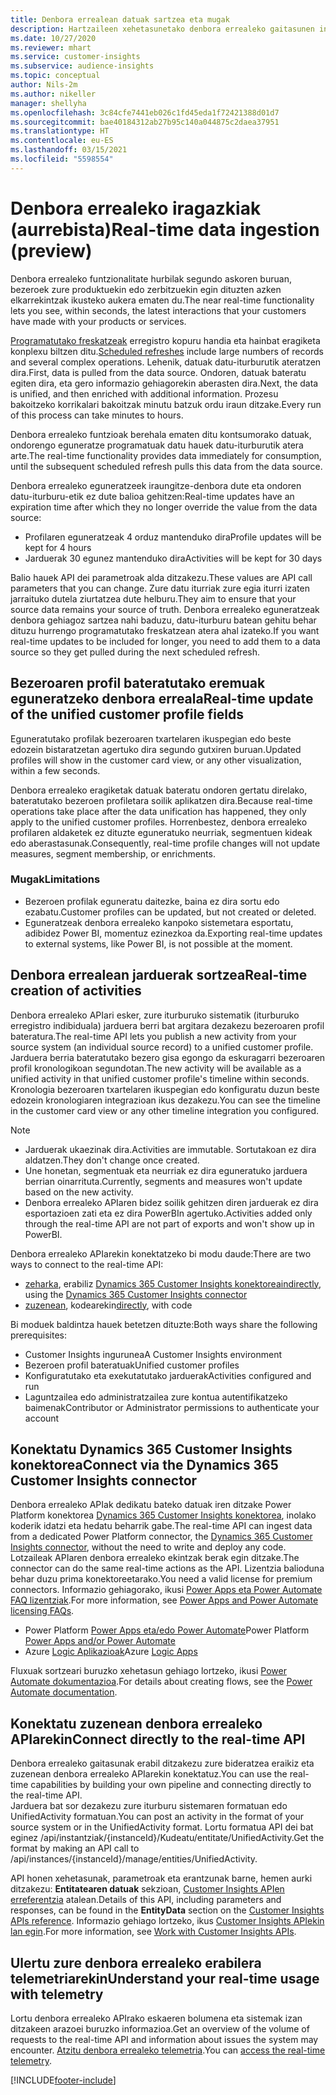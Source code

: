 ```yaml
---
title: Denbora errealean datuak sartzea eta mugak
description: Hartzaileen xehetasunetako denbora errealeko gaitasunen inguruko informazio orokorra.
ms.date: 10/27/2020
ms.reviewer: mhart
ms.service: customer-insights
ms.subservice: audience-insights
ms.topic: conceptual
author: Nils-2m
ms.author: nikeller
manager: shellyha
ms.openlocfilehash: 3c84cfe7441eb026c1fd45eda1f72421388d01d7
ms.sourcegitcommit: bae40184312ab27b95c140a044875c2daea37951
ms.translationtype: HT
ms.contentlocale: eu-ES
ms.lasthandoff: 03/15/2021
ms.locfileid: "5598554"
---
```

# <a name="real-time-data-ingestion-preview"></a><span data-ttu-id="2575f-103">Denbora errealeko iragazkiak (aurrebista)</span><span class="sxs-lookup"><span data-stu-id="2575f-103">Real-time data ingestion (preview)</span></span>

<span data-ttu-id="2575f-104">Denbora errealeko funtzionalitate hurbilak segundo askoren buruan, bezeroek zure produktuekin edo zerbitzuekin egin dituzten azken elkarrekintzak ikusteko aukera ematen du.</span><span class="sxs-lookup"><span data-stu-id="2575f-104">The near real-time functionality lets you see, within seconds, the latest interactions that your customers have made with your products or services.</span></span>

<span data-ttu-id="2575f-105">[Programatutako freskatzeak](system.md#schedule-tab) erregistro kopuru handia eta hainbat eragiketa konplexu biltzen ditu.</span><span class="sxs-lookup"><span data-stu-id="2575f-105">[Scheduled refreshes](system.md#schedule-tab) include large numbers of records and several complex operations.</span></span> <span data-ttu-id="2575f-106">Lehenik, datuak datu-iturburutik ateratzen dira.</span><span class="sxs-lookup"><span data-stu-id="2575f-106">First, data is pulled from the data source.</span></span> <span data-ttu-id="2575f-107">Ondoren, datuak bateratu egiten dira, eta gero informazio gehiagorekin aberasten dira.</span><span class="sxs-lookup"><span data-stu-id="2575f-107">Next, the data is unified, and then enriched with additional information.</span></span> <span data-ttu-id="2575f-108">Prozesu bakoitzeko korrikalari bakoitzak minutu batzuk ordu iraun ditzake.</span><span class="sxs-lookup"><span data-stu-id="2575f-108">Every run of this process can take minutes to hours.</span></span>

<span data-ttu-id="2575f-109">Denbora errealeko funtzioak berehala ematen ditu kontsumorako datuak, ondorengo eguneratze programatuak datu hauek datu-iturburutik atera arte.</span><span class="sxs-lookup"><span data-stu-id="2575f-109">The real-time functionality provides data immediately for consumption, until the subsequent scheduled refresh pulls this data from the data source.</span></span>

<span data-ttu-id="2575f-110">Denbora errealeko eguneratzeek iraungitze-denbora dute eta ondoren datu-iturburu-etik ez dute balioa gehitzen:</span><span class="sxs-lookup"><span data-stu-id="2575f-110">Real-time updates have an expiration time after which they no longer override the value from the data source:</span></span>

- <span data-ttu-id="2575f-111">Profilaren eguneratzeak 4 orduz mantenduko dira</span><span class="sxs-lookup"><span data-stu-id="2575f-111">Profile updates will be kept for 4 hours</span></span>
- <span data-ttu-id="2575f-112">Jarduerak 30 egunez mantenduko dira</span><span class="sxs-lookup"><span data-stu-id="2575f-112">Activities will be kept for 30 days</span></span>

<span data-ttu-id="2575f-113">Balio hauek API dei parametroak alda ditzakezu.</span><span class="sxs-lookup"><span data-stu-id="2575f-113">These values are API call parameters that you can change.</span></span> <span data-ttu-id="2575f-114">Zure datu iturriak zure egia iturri izaten jarraituko dutela ziurtatzea dute helburu.</span><span class="sxs-lookup"><span data-stu-id="2575f-114">They aim to ensure that your source data remains your source of truth.</span></span> <span data-ttu-id="2575f-115">Denbora errealeko eguneratzeak denbora gehiagoz sartzea nahi baduzu, datu-iturburu batean gehitu behar dituzu hurrengo programatutako freskatzean atera ahal izateko.</span><span class="sxs-lookup"><span data-stu-id="2575f-115">If you want real-time updates to be included for longer, you need to add them to a data source so they get pulled during the next scheduled refresh.</span></span>

## <a name="real-time-update-of-the-unified-customer-profile-fields"></a><span data-ttu-id="2575f-116">Bezeroaren profil bateratutako eremuak eguneratzeko denbora erreala</span><span class="sxs-lookup"><span data-stu-id="2575f-116">Real-time update of the unified customer profile fields</span></span>

<span data-ttu-id="2575f-117">Eguneratutako profilak bezeroaren txartelaren ikuspegian edo beste edozein bistaratzetan agertuko dira segundo gutxiren buruan.</span><span class="sxs-lookup"><span data-stu-id="2575f-117">Updated profiles will show in the customer card view, or any other visualization, within a few seconds.</span></span>

<span data-ttu-id="2575f-118">Denbora errealeko eragiketak datuak bateratu ondoren gertatu direlako, bateratutako bezeroen profiletara soilik aplikatzen dira.</span><span class="sxs-lookup"><span data-stu-id="2575f-118">Because real-time operations take place after the data unification has happened, they only apply to the unified customer profiles.</span></span> <span data-ttu-id="2575f-119">Horrenbestez, denbora errealeko profilaren aldaketek ez dituzte eguneratuko neurriak, segmentuen kideak edo aberastasunak.</span><span class="sxs-lookup"><span data-stu-id="2575f-119">Consequently, real-time profile changes will not update measures, segment membership, or enrichments.</span></span>

### <a name="limitations"></a><span data-ttu-id="2575f-120">Mugak</span><span class="sxs-lookup"><span data-stu-id="2575f-120">Limitations</span></span>

- <span data-ttu-id="2575f-121">Bezeroen profilak eguneratu daitezke, baina ez dira sortu edo ezabatu.</span><span class="sxs-lookup"><span data-stu-id="2575f-121">Customer profiles can be updated, but not created or deleted.</span></span>
- <span data-ttu-id="2575f-122">Eguneratzeak denbora errealeko kanpoko sistemetara esportatu, adibidez Power BI, momentuz ezinezkoa da.</span><span class="sxs-lookup"><span data-stu-id="2575f-122">Exporting real-time updates to external systems, like Power BI, is not possible at the moment.</span></span>

## <a name="real-time-creation-of-activities"></a><span data-ttu-id="2575f-123">Denbora errealean jarduerak sortzea</span><span class="sxs-lookup"><span data-stu-id="2575f-123">Real-time creation of activities</span></span>

<span data-ttu-id="2575f-124">Denbora errealeko APIari esker, zure iturburuko sistematik (iturburuko erregistro indibiduala) jarduera berri bat argitara dezakezu bezeroaren profil bateratura.</span><span class="sxs-lookup"><span data-stu-id="2575f-124">The real-time API lets you publish a new activity from your source system (an individual source record) to a unified customer profile.</span></span> <span data-ttu-id="2575f-125">Jarduera berria bateratutako bezero gisa egongo da eskuragarri bezeroaren profil kronologikoan segundotan.</span><span class="sxs-lookup"><span data-stu-id="2575f-125">The new activity will be available as a unified activity in that unified customer profile's timeline within seconds.</span></span> <span data-ttu-id="2575f-126">Kronologia bezeroaren txartelaren ikuspegian edo konfiguratu duzun beste edozein kronologiaren integrazioan ikus dezakezu.</span><span class="sxs-lookup"><span data-stu-id="2575f-126">You can see the timeline in the customer card view or any other timeline integration you configured.</span></span>

> [!NOTE]
>
> - <span data-ttu-id="2575f-127">Jarduerak ukaezinak dira.</span><span class="sxs-lookup"><span data-stu-id="2575f-127">Activities are immutable.</span></span> <span data-ttu-id="2575f-128">Sortutakoan ez dira aldatzen.</span><span class="sxs-lookup"><span data-stu-id="2575f-128">They don't change once created.</span></span>
> - <span data-ttu-id="2575f-129">Une honetan, segmentuak eta neurriak ez dira eguneratuko jarduera berrian oinarrituta.</span><span class="sxs-lookup"><span data-stu-id="2575f-129">Currently, segments and measures won't update based on the new activity.</span></span>
> - <span data-ttu-id="2575f-130">Denbora errealeko APIaren bidez soilik gehitzen diren jarduerak ez dira esportazioen zati eta ez dira PowerBIn agertuko.</span><span class="sxs-lookup"><span data-stu-id="2575f-130">Activities added only through the real-time API are not part of exports and won't show up in PowerBI.</span></span>

<span data-ttu-id="2575f-131">Denbora errealeko APIarekin konektatzeko bi modu daude:</span><span class="sxs-lookup"><span data-stu-id="2575f-131">There are two ways to connect to the real-time API:</span></span>

- <span data-ttu-id="2575f-132">[zeharka](#connect-via-the-dynamics-365-customer-insights-connector), erabiliz [Dynamics 365 Customer Insights konektorea](/connectors/customerinsights/)</span><span class="sxs-lookup"><span data-stu-id="2575f-132">[indirectly](#connect-via-the-dynamics-365-customer-insights-connector), using the [Dynamics 365 Customer Insights connector](/connectors/customerinsights/)</span></span>
- <span data-ttu-id="2575f-133">[zuzenean](#connect-directly-to-the-real-time-api), kodearekin</span><span class="sxs-lookup"><span data-stu-id="2575f-133">[directly](#connect-directly-to-the-real-time-api), with code</span></span>

<span data-ttu-id="2575f-134">Bi moduek baldintza hauek betetzen dituzte:</span><span class="sxs-lookup"><span data-stu-id="2575f-134">Both ways share the following prerequisites:</span></span>

- <span data-ttu-id="2575f-135">Customer Insights ingurunea</span><span class="sxs-lookup"><span data-stu-id="2575f-135">A Customer Insights environment</span></span>
- <span data-ttu-id="2575f-136">Bezeroen profil bateratuak</span><span class="sxs-lookup"><span data-stu-id="2575f-136">Unified customer profiles</span></span>
- <span data-ttu-id="2575f-137">Konfiguratutako eta exekutatutako jarduerak</span><span class="sxs-lookup"><span data-stu-id="2575f-137">Activities configured and run</span></span>
- <span data-ttu-id="2575f-138">Laguntzailea edo administratzailea zure kontua autentifikatzeko baimenak</span><span class="sxs-lookup"><span data-stu-id="2575f-138">Contributor or Administrator permissions to authenticate your account</span></span>

## <a name="connect-via-the-dynamics-365-customer-insights-connector"></a><span data-ttu-id="2575f-139">Konektatu Dynamics 365 Customer Insights konektorea</span><span class="sxs-lookup"><span data-stu-id="2575f-139">Connect via the Dynamics 365 Customer Insights connector</span></span>

<span data-ttu-id="2575f-140">Denbora errealeko APIak dedikatu bateko datuak iren ditzake Power Platform konektorea [Dynamics 365 Customer Insights konektorea](/connectors/customerinsights/), inolako koderik idatzi eta hedatu beharrik gabe.</span><span class="sxs-lookup"><span data-stu-id="2575f-140">The real-time API can ingest data from a dedicated Power Platform connector, the [Dynamics 365 Customer Insights connector](/connectors/customerinsights/), without the need to write and deploy any code.</span></span>    
<span data-ttu-id="2575f-141">Lotzaileak APIaren denbora errealeko ekintzak berak egin ditzake.</span><span class="sxs-lookup"><span data-stu-id="2575f-141">The connector can do the same real-time actions as the API.</span></span> <span data-ttu-id="2575f-142">Lizentzia balioduna behar duzu prima konektoreetarako.</span><span class="sxs-lookup"><span data-stu-id="2575f-142">You need a valid license for premium connectors.</span></span> <span data-ttu-id="2575f-143">Informazio gehiagorako, ikusi [Power Apps eta Power Automate FAQ lizentziak](/power-platform/admin/powerapps-flow-licensing-faq).</span><span class="sxs-lookup"><span data-stu-id="2575f-143">For more information, see [Power Apps and Power Automate licensing FAQs](/power-platform/admin/powerapps-flow-licensing-faq).</span></span>

- <span data-ttu-id="2575f-144">Power Platform [Power Apps eta/edo Power Automate](/connectors/)</span><span class="sxs-lookup"><span data-stu-id="2575f-144">Power Platform [Power Apps and/or Power Automate](/connectors/)</span></span>
- <span data-ttu-id="2575f-145">Azure [Logic Aplikazioak](/azure/connectors/apis-list)</span><span class="sxs-lookup"><span data-stu-id="2575f-145">Azure [Logic Apps](/azure/connectors/apis-list)</span></span>

<span data-ttu-id="2575f-146">Fluxuak sortzeari buruzko xehetasun gehiago lortzeko, ikusi [Power Automate dokumentazioa](/power-automate/).</span><span class="sxs-lookup"><span data-stu-id="2575f-146">For details about creating flows, see the [Power Automate documentation](/power-automate/).</span></span>

## <a name="connect-directly-to-the-real-time-api"></a><span data-ttu-id="2575f-147">Konektatu zuzenean denbora errealeko APIarekin</span><span class="sxs-lookup"><span data-stu-id="2575f-147">Connect directly to the real-time API</span></span>

<span data-ttu-id="2575f-148">Denbora errealeko gaitasunak erabil ditzakezu zure bideratzea eraikiz eta zuzenean denbora errealeko APIarekin konektatuz.</span><span class="sxs-lookup"><span data-stu-id="2575f-148">You can use the real-time capabilities by building your own pipeline and connecting directly to the real-time API.</span></span>    
<span data-ttu-id="2575f-149">Jarduera bat sor dezakezu zure iturburu sistemaren formatuan edo UnifiedActivity formatuan.</span><span class="sxs-lookup"><span data-stu-id="2575f-149">You can post an activity in the format of your source system or in the UnifiedActivity format.</span></span> <span data-ttu-id="2575f-150">Lortu formatua API dei bat eginez /api/instantziak/{instanceId}/Kudeatu/entitate/UnifiedActivity.</span><span class="sxs-lookup"><span data-stu-id="2575f-150">Get the format by making an API call to /api/instances/{instanceId}/manage/entities/UnifiedActivity.</span></span>

<span data-ttu-id="2575f-151">API honen xehetasunak, parametroak eta erantzunak barne, hemen aurki ditzakezu: **Entitatearen datuak** sekzioan, [Customer Insights APIen erreferentzia](https://developer.ci.ai.dynamics.com/api-details#api=CustomerInsights) atalean.</span><span class="sxs-lookup"><span data-stu-id="2575f-151">Details of this API, including parameters and responses, can be found in the **EntityData** section on the [Customer Insights APIs reference](https://developer.ci.ai.dynamics.com/api-details#api=CustomerInsights).</span></span> <span data-ttu-id="2575f-152">Informazio gehiago lortzeko, ikus [Customer Insights APIekin lan egin](apis.md).</span><span class="sxs-lookup"><span data-stu-id="2575f-152">For more information, see [Work with Customer Insights APIs](apis.md).</span></span>

## <a name="understand-your-real-time-usage-with-telemetry"></a><span data-ttu-id="2575f-153">Ulertu zure denbora errealeko erabilera telemetriarekin</span><span class="sxs-lookup"><span data-stu-id="2575f-153">Understand your real-time usage with telemetry</span></span>

<span data-ttu-id="2575f-154">Lortu denbora errealeko APIrako eskaeren bolumena eta sistemak izan ditzakeen arazoei buruzko informazioa.</span><span class="sxs-lookup"><span data-stu-id="2575f-154">Get an overview of the volume of requests to the real-time API and information about issues the system may encounter.</span></span> <span data-ttu-id="2575f-155">[Atzitu denbora errealeko telemetria](system.md#api-usage-tab).</span><span class="sxs-lookup"><span data-stu-id="2575f-155">You can [access the real-time telemetry](system.md#api-usage-tab).</span></span> 


[!INCLUDE[footer-include](../includes/footer-banner.md)]